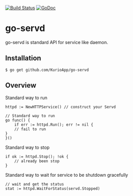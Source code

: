 [![Build Status](https://travis-ci.org/KurioApp/go-servd.svg?branch=master)](https://travis-ci.org/KurioApp/go-servd)
[![GoDoc](https://godoc.org/github.com/KurioApp/go-servd?status.svg)](https://godoc.org/github.com/KurioApp/go-servd)
# go-servd
go-servd is standard API for service like daemon.

## Installation
```
$ go get github.com/KurioApp/go-servd
```

## Overview
Standard way to run
```golang
httpd := NewHTTPService() // construct your Servd

// Standard way to run
go func() {
    if err := httpd.Run(); err != nil {
    // fail to run
}
}()
```

Standard way to stop
```golang
if ok := httpd.Stop(); !ok {
    // already been stop
}
```

Standard way to wait for service to be shutdown gracefully
```golang
// wait and get the status
stat := httpd.WaitForStatus(servd.Stopped)
```
